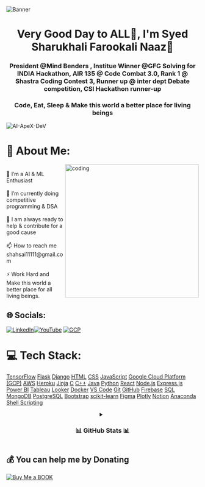 ![Banner](https://i.postimg.cc/tgVyfypV/image.png)

<h1 align="center">Very Good Day to ALL🙌, I'm Syed Sharukhali Farookali Naaz💫</h1>
<h3 align="center">President @Mind Benders , Institue Winner @GFG Solving for INDIA Hackathon, AIR 135 @ Code Combat 3.0, Rank 1 @ Shastra Coding Contest 3, Runner up @ inter dept Debate competition, CSI Hackathon runner-up</h3>
<h3 align="center">Code, Eat, Sleep & Make this world a better place for living beings</h3>


<p align="left"> <img src="https://komarev.com/ghpvc/?username=AI-ApeX-DeV&label=Profile%20Visitors&color=0e75b6&style=flat" alt="AI-ApeX-DeV" /> </p>


# 💫 About Me:
<img align="right" alt="coding" width="350" src="https://i.pinimg.com/originals/e4/26/70/e426702edf874b181aced1e2fa5c6cde.gif">
<br>👯 I’m a AI & ML Enthusiast<br><br>🌱 I’m currently doing competitive programming & DSA <br><br>💬 I am always ready to help & contribute for a good cause<br><br>📫 How to reach me shahsai11111@gmail.com<br><br>⚡ Work Hard and Make this world a better place for all living beings.<br>

## 🌐 Socials:
[![LinkedIn](https://img.shields.io/badge/LinkedIn-%230077B5.svg?logo=linkedin&logoColor=white)](https://www.linkedin.com/in/sharukhali-farookali-naziyabegum-syed-2817bb272/)[![YouTube](https://img.shields.io/badge/YouTube-%23FF0000.svg?logo=YouTube&logoColor=white)](https://youtube.com/@SHAHSAI) [![GCP](https://img.shields.io/badge/PortFolio-%23FF0000.svg?logo=YouTube&logoColor=blue)](https://ai-apex-dev.github.io/SHAHSAI.github.io/) 

# 💻 Tech Stack:
[TensorFlow](https://img.shields.io/badge/TensorFlow-%23FF6F00.svg?style=for-the-badge&logo=TensorFlow&logoColor=white)
[Flask](https://img.shields.io/badge/Flask-%2300A98F.svg?style=for-the-badge&logo=Flask&logoColor=white)
[Django](https://img.shields.io/badge/Django-%23092E20.svg?style=for-the-badge&logo=Django&logoColor=white)
[HTML](https://img.shields.io/badge/HTML-%23E34F26.svg?style=for-the-badge&logo=HTML5&logoColor=white)
[CSS](https://img.shields.io/badge/CSS-%231572B6.svg?style=for-the-badge&logo=CSS3&logoColor=white)
[JavaScript](https://img.shields.io/badge/JavaScript-%23F7DF1E.svg?style=for-the-badge&logo=JavaScript&logoColor=black)
[Google Cloud Platform (GCP)](https://img.shields.io/badge/Google%20Cloud%20Platform-%234285F4.svg?style=for-the-badge&logo=Google%20Cloud&logoColor=white)
[AWS](https://img.shields.io/badge/AWS-%23232F3E.svg?style=for-the-badge&logo=Amazon%20AWS&logoColor=white)
[Heroku](https://img.shields.io/badge/Heroku-%23430098.svg?style=for-the-badge&logo=Heroku&logoColor=white)
[Jinja](https://img.shields.io/badge/Jinja-%23000000.svg?style=for-the-badge&logo=jinja&logoColor=white)
[C](https://img.shields.io/badge/C-%2300599C.svg?style=for-the-badge&logo=C&logoColor=white)
[C++](https://img.shields.io/badge/C++-%2300599C.svg?style=for-the-badge&logo=C%2B%2B&logoColor=white)
[Java](https://img.shields.io/badge/Java-%23ED8B00.svg?style=for-the-badge&logo=Java&logoColor=white)
[Python](https://img.shields.io/badge/Python-%2314354C.svg?style=for-the-badge&logo=Python&logoColor=white)
[React](https://img.shields.io/badge/React-%2361DAFB.svg?style=for-the-badge&logo=React&logoColor=black)
[Node.js](https://img.shields.io/badge/Node.js-%23339933.svg?style=for-the-badge&logo=Node.js&logoColor=white)
[Express.js](https://img.shields.io/badge/Express.js-%23000000.svg?style=for-the-badge&logo=Express&logoColor=white)
[Power BI](https://img.shields.io/badge/Power%20BI-%23F2C811.svg?style=for-the-badge&logo=Power%20BI&logoColor=black)
[Tableau](https://img.shields.io/badge/Tableau-%23E97627.svg?style=for-the-badge&logo=Tableau&logoColor=white)
[Looker](https://img.shields.io/badge/Looker-%232674A6.svg?style=for-the-badge&logo=Looker&logoColor=white)
[Docker](https://img.shields.io/badge/Docker-%232496ED.svg?style=for-the-badge&logo=Docker&logoColor=white)
[VS Code](https://img.shields.io/badge/VS%20Code-%23007ACC.svg?style=for-the-badge&logo=Visual%20Studio%20Code&logoColor=white)
[Git](https://img.shields.io/badge/Git-%23F05032.svg?style=for-the-badge&logo=Git&logoColor=white)
[GitHub](https://img.shields.io/badge/GitHub-%23121011.svg?style=for-the-badge&logo=GitHub&logoColor=white)
[Firebase](https://img.shields.io/badge/Firebase-%23FFCA28.svg?style=for-the-badge&logo=Firebase&logoColor=black)
[SQL](https://img.shields.io/badge/SQL-%230075A8.svg?style=for-the-badge&logo=MySQL&logoColor=white)
[MongoDB](https://img.shields.io/badge/MongoDB-%2347A248.svg?style=for-the-badge&logo=MongoDB&logoColor=white)
[PostgreSQL](https://img.shields.io/badge/PostgreSQL-%23336791.svg?style=for-the-badge&logo=PostgreSQL&logoColor=white)
[Bootstrap](https://img.shields.io/badge/Bootstrap-%23563D7C.svg?style=for-the-badge&logo=Bootstrap&logoColor=white)
[scikit-learn](https://img.shields.io/badge/scikit--learn-%23F7931E.svg?style=for-the-badge&logo=scikit-learn&logoColor=white)
[Figma](https://img.shields.io/badge/Figma-%23F24E1E.svg?style=for-the-badge&logo=Figma&logoColor=white)
[Plotly](https://img.shields.io/badge/Plotly-%233F4F75.svg?style=for-the-badge&logo=plotly&logoColor=white)
[Notion](https://img.shields.io/badge/Notion-%23000000.svg?style=for-the-badge&logo=notion&logoColor=white)
[Anaconda](https://img.shields.io/badge/Anaconda-%2344A833.svg?style=for-the-badge&logo=Anaconda&logoColor=white)
[Shell Scripting](https://img.shields.io/badge/Shell%20Scripting-%23121011.svg?style=for-the-badge&logo=GNU%20Bash&logoColor=white)

<details align="center">
  <summary font-weight="bold" ><h3>  📊 GitHub Stats 📊 </h3></summary>
  <br>
  
    
![](https://github-readme-stats.vercel.app/api?username=AI-ApeX-DeV&theme=radical&hide_border=false&include_all_commits=true&count_private=true)<br/>
![](https://github-readme-streak-stats.herokuapp.com/?user=AI-ApeX-DeV&theme=radical&hide_border=false)<br/>
![](https://github-readme-stats.vercel.app/api/top-langs/?username=AI-ApeX-DeV&theme=radical&hide_border=false&include_all_commits=true&count_private=true&layout=compact)
 

 <br>
</details>

## 💰 You can help me by Donating
  [![Buy Me a BOOK](https://img.shields.io/badge/Buy%20Me%20a%20Coffee-ffdd00?style=for-the-badge&logo=buy-me-a-coffee&logoColor=black)](https://buymeacoffee.com/shahsai11111) 

